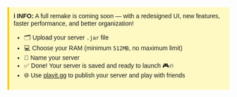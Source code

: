 <div style="border-left: 4px solid #facc15; background-color: #fef9c3; padding: 10px; font-family: sans-serif;">
  <strong>ℹ️ INFO:</strong> A full remake is coming soon — with a redesigned UI, new features, faster performance, and better organization!
  <ul>
    <li>🗂️ Upload your server <code>.jar</code> file</li>
    <li>💻 Choose your RAM (minimum <code>512MB</code>, no maximum limit)</li>
    <li>📝 Name your server</li>
    <li>✅ Done! Your server is saved and ready to launch 🎮🔥</li>
    <li>🌐 Use <a href="https://playit.gg/">playit.gg</a> to publish your server and play with friends</li>
  </ul>
</div>
